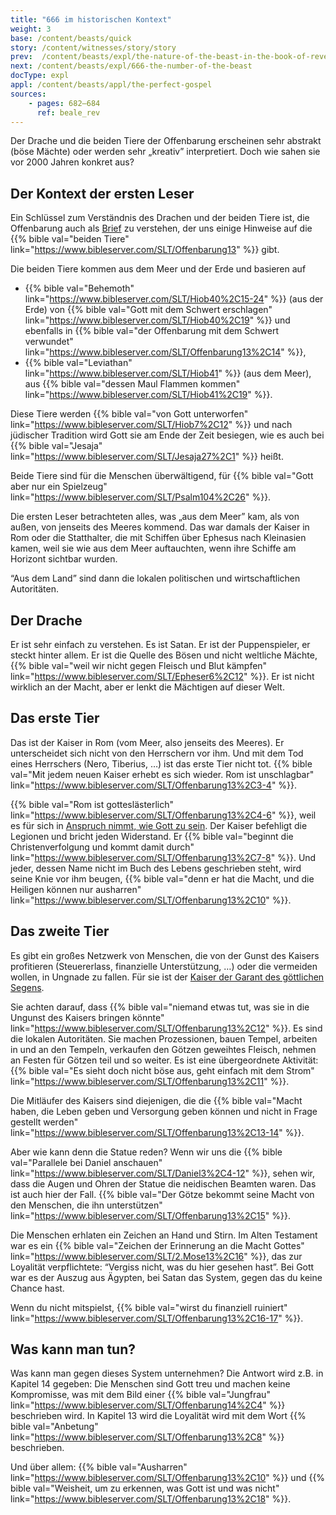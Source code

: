 ```yaml
---
title: "666 im historischen Kontext"
weight: 3
base: /content/beasts/quick
story: /content/witnesses/story/story
prev:  /content/beasts/expl/the-nature-of-the-beast-in-the-book-of-revelation
next: /content/beasts/expl/666-the-number-of-the-beast
docType: expl
appl: /content/beasts/appl/the-perfect-gospel
sources: 
    - pages: 682–684
      ref: beale_rev
---
```


Der Drache und die beiden Tiere der Offenbarung erscheinen sehr abstrakt (böse Mächte) oder werden sehr „kreativ” interpretiert. Doch wie sahen sie vor 2000 Jahren konkret aus?

## Der Kontext der ersten Leser

<a name="a261"></a>
Ein Schlüssel zum Verständnis des Drachen und der beiden Tiere ist, die Offenbarung auch als [Brief](/background/literature/expl/the-book-of-revelation-how-to-read-it) zu verstehen, der uns einige Hinweise auf die {{% bible val="beiden Tiere" link="https://www.bibleserver.com/SLT/Offenbarung13" %}} gibt.

Die beiden Tiere kommen aus dem Meer und der Erde und basieren auf

- {{% bible val="Behemoth" link="https://www.bibleserver.com/SLT/Hiob40%2C15-24" %}} (aus der Erde) von {{% bible val="Gott mit dem Schwert erschlagen" link="https://www.bibleserver.com/SLT/Hiob40%2C19" %}} und ebenfalls in {{% bible val="der Offenbarung mit dem Schwert verwundet" link="https://www.bibleserver.com/SLT/Offenbarung13%2C14" %}},
- {{% bible val="Leviathan" link="https://www.bibleserver.com/SLT/Hiob41" %}} (aus dem Meer), aus {{% bible val="dessen Maul Flammen kommen" link="https://www.bibleserver.com/SLT/Hiob41%2C19" %}}.

Diese Tiere werden {{% bible val="von Gott unterworfen" link="https://www.bibleserver.com/SLT/Hiob7%2C12" %}} und nach jüdischer Tradition wird Gott sie am Ende der Zeit besiegen, wie es auch bei {{% bible val="Jesaja" link="https://www.bibleserver.com/SLT/Jesaja27%2C1" %}} heißt.

Beide Tiere sind für die Menschen überwältigend, für {{% bible val="Gott aber nur ein Spielzeug" link="https://www.bibleserver.com/SLT/Psalm104%2C26" %}}.

Die ersten Leser betrachteten alles, was „aus dem Meer” kam, als von außen, von jenseits des Meeres kommend. Das war damals der Kaiser in Rom oder die Statthalter, die mit Schiffen über Ephesus nach Kleinasien kamen, weil sie wie aus dem Meer auftauchten, wenn ihre Schiffe am Horizont sichtbar wurden.

“Aus dem Land” sind dann die lokalen politischen und wirtschaftlichen Autoritäten.

## Der Drache

<a name="0a83"></a>
Er ist sehr einfach zu verstehen. Es ist Satan. Er ist der Puppenspieler, er steckt hinter allem. Er ist die Quelle des Bösen und nicht weltliche Mächte, {{% bible val="weil wir nicht gegen Fleisch und Blut kämpfen" link="https://www.bibleserver.com/SLT/Epheser6%2C12" %}}. Er ist nicht wirklich an der Macht, aber er lenkt die Mächtigen auf dieser Welt.

## Das erste Tier

<a name="e132"></a>
Das ist der Kaiser in Rom (vom Meer, also jenseits des Meeres). Er unterscheidet sich nicht von den Herrschern vor ihm. Und mit dem Tod eines Herrschers (Nero, Tiberius, …) ist das erste Tier nicht tot. {{% bible val="Mit jedem neuen Kaiser erhebt es sich wieder. Rom ist unschlagbar" link="https://www.bibleserver.com/SLT/Offenbarung13%2C3-4" %}}.

{{% bible val="Rom ist gotteslästerlich" link="https://www.bibleserver.com/SLT/Offenbarung13%2C4-6" %}}, weil es für sich in [Anspruch nimmt, wie Gott zu sein](/background/history/expl/pax-romana-key-to-understand-the-book-of-revelation). Der Kaiser befehligt die Legionen und bricht jeden Widerstand. Er {{% bible val="beginnt die Christenverfolgung und kommt damit durch" link="https://www.bibleserver.com/SLT/Offenbarung13%2C7-8" %}}. Und jeder, dessen Name nicht im Buch des Lebens geschrieben steht, wird seine Knie vor ihm beugen, {{% bible val="denn er hat die Macht, und die Heiligen können nur ausharren" link="https://www.bibleserver.com/SLT/Offenbarung13%2C10" %}}.

## Das zweite Tier

<a name="3622"></a>
Es gibt ein großes Netzwerk von Menschen, die von der Gunst des Kaisers profitieren (Steuererlass, finanzielle Unterstützung, …) oder die vermeiden wollen, in Ungnade zu fallen. Für sie ist der [Kaiser der Garant des göttlichen Segens](/background/history/expl/pax-romana-key-to-understand-the-book-of-revelation).

Sie achten darauf, dass {{% bible val="niemand etwas tut, was sie in die Ungunst des Kaisers bringen könnte" link="https://www.bibleserver.com/SLT/Offenbarung13%2C12" %}}. Es sind die lokalen Autoritäten. Sie machen Prozessionen, bauen Tempel, arbeiten in und an den Tempeln, verkaufen den Götzen geweihtes Fleisch, nehmen an Festen für Götzen teil und so weiter. Es ist eine übergeordnete Aktivität: {{% bible val="Es sieht doch nicht böse aus, geht einfach mit dem Strom" link="https://www.bibleserver.com/SLT/Offenbarung13%2C11" %}}.

Die Mitläufer des Kaisers sind diejenigen, die die {{% bible val="Macht haben, die Leben geben und Versorgung geben können und nicht in Frage gestellt werden" link="https://www.bibleserver.com/SLT/Offenbarung13%2C13-14" %}}.

Aber wie kann denn die Statue reden? Wenn wir uns die {{% bible val="Parallele bei Daniel anschauen" link="https://www.bibleserver.com/SLT/Daniel3%2C4-12" %}}, sehen wir, dass die Augen und Ohren der Statue die neidischen Beamten waren. Das ist auch hier der Fall. {{% bible val="Der Götze bekommt seine Macht von den Menschen, die ihn unterstützen" link="https://www.bibleserver.com/SLT/Offenbarung13%2C15" %}}.

Die Menschen erhlaten ein Zeichen an Hand und Stirn. Im Alten Testament war es ein {{% bible val="Zeichen der Erinnerung an die Macht Gottes" link="https://www.bibleserver.com/SLT/2.Mose13%2C16" %}}, das zur Loyalität verpflichtete: “Vergiss nicht, was du hier gesehen hast”. Bei Gott war es der Auszug aus Ägypten, bei Satan das System, gegen das du keine Chance hast.

Wenn du nicht mitspielst, {{% bible val="wirst du finanziell ruiniert" link="https://www.bibleserver.com/SLT/Offenbarung13%2C16-17" %}}.

## Was kann man tun?

<a name="6293"></a>
Was kann man gegen dieses System unternehmen? Die Antwort wird z.B. in Kapitel 14 gegeben: Die Menschen sind Gott treu und machen keine Kompromisse, was mit dem Bild einer {{% bible val="Jungfrau" link="https://www.bibleserver.com/SLT/Offenbarung14%2C4" %}} beschrieben wird. In Kapitel 13 wird die Loyalität wird mit dem Wort {{% bible val="Anbetung" link="https://www.bibleserver.com/SLT/Offenbarung13%2C8" %}} beschrieben.

Und über allem: {{% bible val="Ausharren" link="https://www.bibleserver.com/SLT/Offenbarung13%2C10" %}} und {{% bible val="Weisheit, um zu erkennen, was Gott ist und was nicht" link="https://www.bibleserver.com/SLT/Offenbarung13%2C18" %}}.
